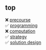 ## top

:x: [precourse]()  
:white_check_mark: [programming]()  
:x: [computation]()  
:white_check_mark: [strategy]()  
:white_check_mark: [solution design]()  
